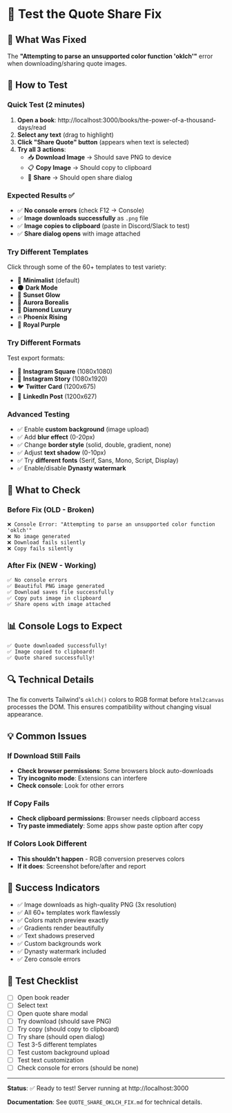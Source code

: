 # 🧪 Test the Quote Share Fix

## 🎯 What Was Fixed

The **"Attempting to parse an unsupported color function 'oklch'"** error when downloading/sharing quote images.

## 🚀 How to Test

### Quick Test (2 minutes)

1. **Open a book**: http://localhost:3000/books/the-power-of-a-thousand-days/read
2. **Select any text** (drag to highlight)
3. **Click "Share Quote" button** (appears when text is selected)
4. **Try all 3 actions**:
   - 📥 **Download Image** → Should save PNG to device
   - 📋 **Copy Image** → Should copy to clipboard
   - 🔗 **Share** → Should open share dialog

### Expected Results ✅

- ✅ **No console errors** (check F12 → Console)
- ✅ **Image downloads successfully** as `.png` file
- ✅ **Image copies to clipboard** (paste in Discord/Slack to test)
- ✅ **Share dialog opens** with image attached

### Try Different Templates

Click through some of the 60+ templates to test variety:

- 🎨 **Minimalist** (default)
- 🌑 **Dark Mode**
- 🌅 **Sunset Glow**
- 🌌 **Aurora Borealis**
- 💎 **Diamond Luxury**
- 🔥 **Phoenix Rising**
- 👑 **Royal Purple**

### Try Different Formats

Test export formats:

- 📱 **Instagram Square** (1080x1080)
- 📲 **Instagram Story** (1080x1920)
- 🐦 **Twitter Card** (1200x675)
- 💼 **LinkedIn Post** (1200x627)

### Advanced Testing

- ✅ Enable **custom background** (image upload)
- ✅ Add **blur effect** (0-20px)
- ✅ Change **border style** (solid, double, gradient, none)
- ✅ Adjust **text shadow** (0-10px)
- ✅ Try **different fonts** (Serif, Sans, Mono, Script, Display)
- ✅ Enable/disable **Dynasty watermark**

## 🐛 What to Check

### Before Fix (OLD - Broken)

```
❌ Console Error: "Attempting to parse an unsupported color function 'oklch'"
❌ No image generated
❌ Download fails silently
❌ Copy fails silently
```

### After Fix (NEW - Working)

```
✅ No console errors
✅ Beautiful PNG image generated
✅ Download saves file successfully
✅ Copy puts image in clipboard
✅ Share opens with image attached
```

## 📊 Console Logs to Expect

```
✅ Quote downloaded successfully!
✅ Image copied to clipboard!
✅ Quote shared successfully!
```

## 🔍 Technical Details

The fix converts Tailwind's `oklch()` colors to RGB format before `html2canvas` processes the DOM. This ensures compatibility without changing visual appearance.

## 💡 Common Issues

### If Download Still Fails

- **Check browser permissions**: Some browsers block auto-downloads
- **Try incognito mode**: Extensions can interfere
- **Check console**: Look for other errors

### If Copy Fails

- **Check clipboard permissions**: Browser needs clipboard access
- **Try paste immediately**: Some apps show paste option after copy

### If Colors Look Different

- **This shouldn't happen** - RGB conversion preserves colors
- **If it does**: Screenshot before/after and report

## 🎉 Success Indicators

- ✅ Image downloads as high-quality PNG (3x resolution)
- ✅ All 60+ templates work flawlessly
- ✅ Colors match preview exactly
- ✅ Gradients render beautifully
- ✅ Text shadows preserved
- ✅ Custom backgrounds work
- ✅ Dynasty watermark included
- ✅ Zero console errors

## 📝 Test Checklist

- [ ] Open book reader
- [ ] Select text
- [ ] Open quote share modal
- [ ] Try download (should save PNG)
- [ ] Try copy (should copy to clipboard)
- [ ] Try share (should open dialog)
- [ ] Test 3-5 different templates
- [ ] Test custom background upload
- [ ] Test text customization
- [ ] Check console for errors (should be none)

---

**Status**: ✅ Ready to test! Server running at http://localhost:3000

**Documentation**: See `QUOTE_SHARE_OKLCH_FIX.md` for technical details.
